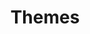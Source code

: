 ---
title: Themes
description: Manage themes in Ionic with CSS
weight: 12
lastmod: 2020-04-12T10:11:30-02:00
draft: false
vimeo: 348519528
emoji: 💅
---